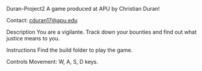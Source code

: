 Duran-Project2
A game produced at APU by Christian Duran!

Contact: cduran17@apu.edu

Description
You are a vigilante. Track down your bounties and find out what justice means to you.

Instructions
Find the build folder to play the game.

Controls
Movement: W, A, S, D keys.
